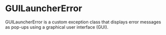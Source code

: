 # GUILauncherError

GUILauncherError is a custom exception class that displays error messages as pop-ups using a graphical user interface (GUI).

